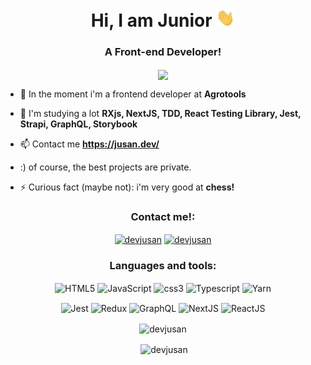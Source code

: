 <h1 align="center">Hi, <dev/> I am Junior <img src="https://github.com/devjusan/devjusan/blob/main/Hi.gif" width="30px"></h1>
<h3 align="center">A Front-end Developer!</h3>

<p align="center"><img align="center" src="https://media.giphy.com/media/ZVik7pBtu9dNS/giphy.gif"></p>


- 👋 In the moment i'm a frontend developer at **Agrotools**

- 🌱 I'm studying a lot  **RXjs, NextJS, TDD, React Testing Library, Jest, Strapi, GraphQL, Storybook**

- 📫 Contact me **https://jusan.dev/**

- :) of course, the best projects are private.

- ⚡ Curious fact (maybe not): i'm very good at **chess!**

<h3 align="center">Contact me!:</h3>
<p align="center">
<a href="https://linkedin.com/in/devjusan" target="blank"><img align="center" src="https://cdn.jsdelivr.net/npm/simple-icons@3.0.1/icons/linkedin.svg" alt="devjusan" height="30" width="40" /></a>
<a href="https://instagram.com/devjusan" target="blank"><img align="center" src="https://cdn.jsdelivr.net/npm/simple-icons@3.0.1/icons/instagram.svg" alt="devjusan" height="30" width="40" /></a>
</p>

<h3 align="center">Languages and tools:</h3>
<p align="center"> 
<img align="center" src="https://img.shields.io/badge/HTML5-E34F26?style=for-the-badge&logo=html5&logoColor=white" alt="HTML5" />
<img align="center" src="https://img.shields.io/badge/JavaScript-F7DF1E?style=for-the-badge&logo=javascript&logoColor=black" alt="JavaScript" />
<img align="center" src="https://img.shields.io/badge/CSS3-1572B6?style=for-the-badge&logo=css3&logoColor=white" alt="css3" />
<img align="center" src="https://img.shields.io/badge/TypeScript-007ACC?style=for-the-badge&logo=typescript&logoColor=white" alt="Typescript" />
<img align="center" src="https://img.shields.io/badge/Yarn-2C8EBB?style=for-the-badge&logo=yarn&logoColor=white" alt="Yarn" />
</p>
<p align="center">
<img align="center" src="https://img.shields.io/badge/Jest-C21325?style=for-the-badge&logo=jest&logoColor=white" alt="Jest" />
<img align="center" src="https://img.shields.io/badge/Redux-593D88?style=for-the-badge&logo=redux&logoColor=white" alt="Redux" />
<img align="center" src="https://img.shields.io/badge/GraphQl-E10098?style=for-the-badge&logo=graphql&logoColor=white" alt="GraphQL" />
<img align="center" src="https://img.shields.io/badge/next.js-000000?style=for-the-badge&logo=nextdotjs&logoColor=white" alt="NextJS" />
<img align="center" src="https://img.shields.io/badge/React-20232A?style=for-the-badge&logo=react&logoColor=61DAFB" alt="ReactJS" />
</p>

<p align="center"><img align="center" src="https://github-readme-stats.vercel.app/api/top-langs?username=devjusan&show_icons=true&theme=dark&layout=compact" alt="devjusan" /></p>

<p align="center">&nbsp;<img align="center" src="https://github-readme-stats.vercel.app/api?username=devjusan&show_icons=true&locale=en" alt="devjusan" /></p>
